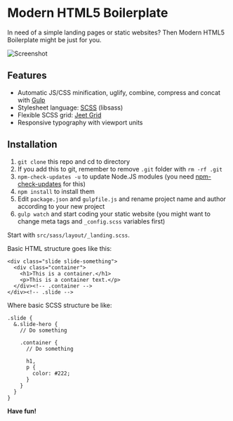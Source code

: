 # Modern HTML5 Boilerplate

In need of a simple landing pages or static websites? Then Modern HTML5 Boilerplate might be just for you.

![](https://dl.dropboxusercontent.com/u/18447700/modern17.png "Screenshot")

## Features

- Automatic JS/CSS minification, uglify, combine, compress and concat with [Gulp](http://gulpjs.com/)
- Stylesheet language: [SCSS](http://sass-lang.com/) (libsass)
- Flexible SCSS grid: [Jeet Grid](http://jeet.gs/)
- Responsive typography with viewport units

## Installation

1. `git clone` this repo and cd to directory
2. If you add this to git, remember to remove `.git` folder with `rm -rf .git`
3. `npm-check-updates -u` to update Node.JS modules (you need [npm-check-updates](https://www.npmjs.com/package/npm-check-updates) for this)
4. `npm install` to install them
5. Edit `package.json` and `gulpfile.js` and rename project name and author according to your new project
6. `gulp watch` and start coding your static website (you might want to change meta tags and `_config.scss` variables first)

Start with `src/sass/layout/_landing.scss`.

Basic HTML structure goes like this:

````
<div class="slide slide-something">
  <div class="container">
    <h1>This is a container.</h1>
    <p>This is a container text.</p>
  </div><!-- .container -->
</div><!-- .slide -->
````

Where basic SCSS structure be like:

````
.slide {
  &.slide-hero {
    // Do something

    .container {
      // Do something

      h1,
      p {
        color: #222;
      }
    }
  }
}
````

**Have fun!**
